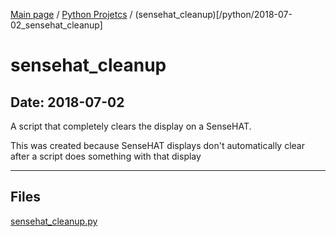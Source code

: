 [Main page](/) / [Python Projetcs](/python) / (sensehat_cleanup)[/python/2018-07-02_sensehat_cleanup]

# sensehat_cleanup

## Date: 2018-07-02

A script that completely clears the display on a SenseHAT.

This was created because SenseHAT displays don't automatically clear after a script does something with that display

-----

## Files

[sensehat_cleanup.py](sensehat_cleanup.py)